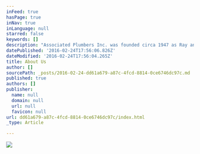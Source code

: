 ```yaml
---
inFeed: true
hasPage: true
inNav: true
inLanguage: null
starred: false
keywords: []
description: "Associated Plumbers Inc. was founded circa 1947 as Ray and Reynolds Plumbing.  New construction was the primary focus of the firm until the 1960's when the firm went into service work and retail sales of plumbing parts and fixtures and become the largest service only Plumbing firm in the Little Rock area. The sales counter has the largest selection of rare and hard to find plumbing repair parts in this area and possibly the state. Associated Plumbers website went live on the web in September 1996. The On-Line store began selling products June 2001. In September 2002 we began using Flat rate pricing and Client Plumbing Program Plan.  Associated Plumbers Inc. has always been one of Central Arkansas's most admired plumbing firms. Concerns with the quality of its workmanship, no matter how large or small the project may be, have resulted in repeat clients for decades  Associated Plumbers Inc. are proud members of The Pulaski County Master Plumbers Association, Central Arkansas Joint Apprenticeship Training for the Plumbing Industry, Plumbing, Heating, Cooling Contractors-National Association, Arkansas Gas Association, Better Business Bureau, Clint Reynolds Plumbing was one of the founding members of the Pulaski County Master Plumbers Association and Central Arkansas Joint Apprenticeship Training For The Plumbing Industry back in the 1950's  You will also have the peace of mind knowing that we comply with all codes, licenses and laws.  Don’t fall into the trap of hiring a plumbing company that is able to offer a cheaper price because they operate without a license, don’t obtain the required permits, or carry adequate insurance. Associated Plumbers, Inc. is a licensed contractor and pulls municipal and state permits as required. Associated Plumbers, Inc. is insured for Workers Compensation and for liability insurance.   Compliance with codes and adequate insurance is important to you for liability reasons. If a worker is injured and the contractor is not insured, you can be held liable. Or, if there is an insurance claim due to a fire or an accident that is related to unlicensed work or work for which no permit was obtained, your insurance company may dispute the claim. You also want to avoid questions related to workmanship when you sell the house, which may end up costing you more than the original repair to correct.   With Associated Plumbers, Inc., you have peace of mind knowing that you are working with a company that has an established reputation and is only interested in doing the best job possible.  If you are looking for a Plumber, please call us today at 501-666-9483 or complete our Online service requests."
datePublished: '2016-02-24T17:56:06.826Z'
dateModified: '2016-02-24T17:56:04.265Z'
title: About Us
author: []
sourcePath: _posts/2016-02-24-dd61a679-a87c-4fcd-8814-0ce6746dc97c.md
published: true
authors: []
publisher:
  name: null
  domain: null
  url: null
  favicon: null
url: dd61a679-a87c-4fcd-8814-0ce6746dc97c/index.html
_type: Article

---
```

![](https://the-grid-user-content.s3-us-west-2.amazonaws.com/3cfed2a2-c480-4c23-9cfc-0eac78dd17b7.gif)